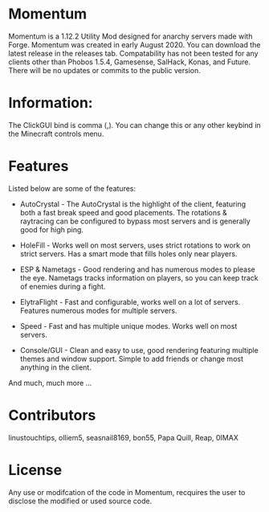 # Momentum

Momentum is a 1.12.2 Utility Mod designed for anarchy servers made with Forge. Momentum was created in early August 2020. You can download the latest release in the releases tab. Compatability has not been tested for any clients other than Phobos 1.5.4, Gamesense, SalHack, Konas, and Future. There will be no updates or commits to the public version.

# Information:

The ClickGUI bind is comma (,). You can change this or any other keybind in the Minecraft controls menu. 

# Features

Listed below are some of the features:

* AutoCrystal - The AutoCrystal is the highlight of the client, featuring both a fast break speed and good placements. The rotations & raytracing can be configured to bypass most servers and is generally good for high ping. 

* HoleFill - Works well on most servers, uses strict rotations to work on strict servers. Has a smart mode that fills holes only near players.

* ESP & Nametags - Good rendering and has numerous modes to please the eye. Nametags tracks information on players, so you can keep track of enemies during a fight.

* ElytraFlight - Fast and configurable, works well on a lot of servers. Features numerous modes for multiple servers.

* Speed - Fast and has multiple unique modes. Works well on most servers.

* Console/GUI - Clean and easy to use, good rendering featuring multiple themes and window support. Simple to add friends or change most anything in the client.

And much, much more ...

# Contributors

linustouchtips, olliem5, seasnail8169, bon55, Papa Quill, Reap, 0IMAX

# License

Any use or modifcation of the code in Momentum, recquires the user to disclose the modified or used source code.
